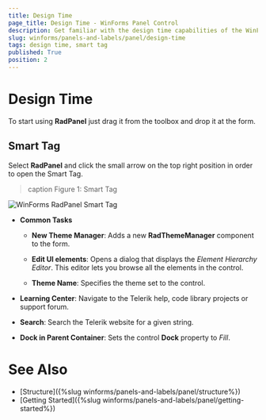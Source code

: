 ```yaml
---
title: Design Time
page_title: Design Time - WinForms Panel Control
description: Get familiar with the design time capabilities of the WinForms Panel control.
slug: winforms/panels-and-labels/panel/design-time
tags: design time, smart tag
published: True
position: 2
---
```


# Design Time

To start using **RadPanel** just drag it from the toolbox and drop it at the form.

## Smart Tag

Select **RadPanel** and click the small arrow on the top right position in order to open the Smart Tag.

>caption Figure 1: Smart Tag
>
![WinForms RadPanel Smart Tag](images/panels-and-labels-panel-design-time001.png)

* __Common Tasks__

	* __New Theme Manager__: Adds a new __RadThemeManager__ component to the form.

	* __Edit UI elements__: Opens a dialog that displays the *Element Hierarchy Editor*. This editor lets you browse all the elements in the control.
	
	* __Theme Name__: Specifies the theme set to the control.

* __Learning Center__: Navigate to the Telerik help, code library projects or support forum.

* __Search__: Search the Telerik website for a given string.
* __Dock in Parent Container__: Sets the control **Dock** property to *Fill*.

# See Also

* [Structure]({%slug winforms/panels-and-labels/panel/structure%})
* [Getting Started]({%slug winforms/panels-and-labels/panel/getting-started%})
